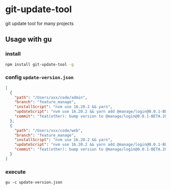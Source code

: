 # git-update-tool
git update tool for many projects

## Usage with gu
### install
```bash
npm install git-update-tool -g
```
### config `update-version.json`
```json
[
  {
    "path": "/Users/xxx/code/admin",
    "branch": "feature_manage",
    "installScript": "nvm use 16.20.2 && yarn",
    "updateScript": "nvm use 16.20.2 && yarn add @manage/login@0.0.1-BETA.20",
    "commit": "feat(other): bump version to @manage/login@0.0.1-BETA.20"
  },
  {
    "path": "/Users/xxx/code/web",
    "branch": "feature_manage",
    "installScript": "nvm use 16.20.2 && yarn",
    "updateScript": "nvm use 16.20.2 && yarn add @manage/login@0.0.1-BETA.20",
    "commit": "feat(other): bump version to @manage/login@0.0.1-BETA.20"
  }
]
```
### execute
```
gu -c update-version.json
```
